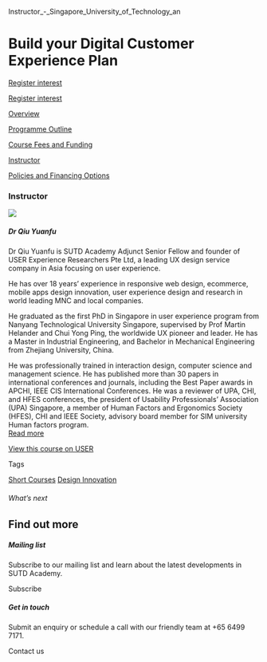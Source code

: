 Instructor_-_Singapore_University_of_Technology_an



Build your Digital Customer Experience Plan
===========================================

[Register interest](/admissions/academy/short-courses/short-courses-register-your-interest/?coursename=build-your-digital-customer-experience-plan)

[Register interest](/admissions/academy/short-courses/short-courses-register-your-interest/?coursename=build-your-digital-customer-experience-plan)

[Overview](/course/build-your-digital-customer-experience-plan/#tabs)

[Programme Outline](/course/build-your-digital-customer-experience-plan/programme-outline/#tabs)

[Course Fees and Funding](/course/build-your-digital-customer-experience-plan/course-fees-and-funding/#tabs)

[Instructor](/course/build-your-digital-customer-experience-plan/instructor/#tabs)

[Policies and Financing Options](/course/build-your-digital-customer-experience-plan/policies-and-financing-options/#tabs)

### Instructor



![](https://www.sutd.edu.sg/wp-content/uploads/2024/12/yuanfu-1_6619873.jpg)

##### **Dr Qiu Yuanfu**

Dr Qiu Yuanfu is SUTD Academy Adjunct Senior Fellow and founder of USER Experience Researchers Pte Ltd, a leading UX design service company in Asia focusing on user experience.

He has over 18 years’ experience in responsive web design, ecommerce, mobile apps design innovation, user experience design and research in world leading MNC and local companies.

He graduated as the first PhD in Singapore in user experience program from Nanyang Technological University Singapore, supervised by Prof Martin Helander and Chui Yong Ping, the worldwide UX pioneer and leader. He has a Master in Industrial Engineering, and Bachelor in Mechanical Engineering from Zhejiang University, China.

He was professionally trained in interaction design, computer science and management science. He has published more than 30 papers in international conferences and journals, including the Best Paper awards in APCHI, IEEE CIS International Conferences. He was a reviewer of UPA, CHI, and HFES conferences, the president of Usability Professionals’ Association (UPA) Singapore, a member of Human Factors and Ergonomics Society (HFES), CHI and IEEE Society, advisory board member for SIM university Human factors program.  
[Read more](https://www.linkedin.com/in/yuanfu/)

[View this course on USER](https://www.user.com.sg/build-your-digital-customer-experience-plan/)

Tags

[Short Courses](/admissions/academy/courses-and-modules/?academy-type-course=780)
[Design Innovation](/admissions/academy/courses-and-modules/?discipline=795)

###### What’s next

Find out more
-------------

##### Mailing list

Subscribe to our mailing list and learn about the latest developments in SUTD Academy.

Subscribe

##### Get in touch

Submit an enquiry or schedule a call with our friendly team at +65 6499 7171.

Contact us

